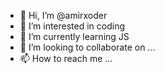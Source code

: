 - 👋 Hi, I’m @amirxoder
- 👀 I’m interested in coding
- 🌱 I’m currently learning JS
- 💞️ I’m looking to collaborate on ...
- 📫 How to reach me ...

<!---
amirxoder/amirxoder is a ✨ special ✨ repository because its `README.md` (this file) appears on your GitHub profile.
You can click the Preview link to take a look at your changes.
--->

